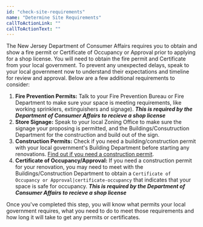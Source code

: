 ```yaml
---
id: "check-site-requirements"
name: "Determine Site Requirements"
callToActionLink: ""
callToActionText: ""
---
```


The New Jersey Department of Consumer Affairs requires you to obtain and show a fire permit or Certificate of Occupancy or Approval prior to applying for a shop license. You will need to obtain the fire permit and Certificate from your local government. To prevent any unexpected delays, speak to your local government now to understand their expectations and timeline for review and approval. Below are a few additional requirements to consider:
        
1. **Fire Prevention Permits:** Talk to your Fire Prevention Bureau or Fire Department to make sure your space is meeting requirements, like working sprinklers, extinguishers and signage). **_This is required by the Department of Consumer Affairs to recieve a shop license_**
2. **Store Signage:** Speak to your local Zoning Office to make sure the signage your proposing is permitted, and the Buildings/Consutruction Department for the construction and build out of the sign.
3. **Construction Permits:** Check if you need a building/construction permit with your local government's Building Department before starting any renovations. [Find out if you need a construction permit](https://business.nj.gov/pages/building-permits-and-inspections).
4. **Certificate of Occupancy/Approval:** If you need a construction permit for your renovation, you may need to meet with the Buildings/Construction Department to obtain a `Certificate of Occupancy or Approval|certificate-occupancy` that indicates that your space is safe for occupancy. **_This is required by the Department of Consumer Affairs to recieve a shop license_**
       
Once you've completed this step, you will know what permits your local government requires, what you need to do to meet those requirements and how long it will take to get any permits or certificates.
